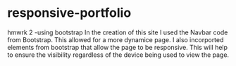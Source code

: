 # responsive-portfolio
hmwrk 2 -using bootstrap
In the creation of this site I used the Navbar code from Bootstrap.  This allowed for a more dynamice page.
I also incorported elements from bootstrap that allow the page to be responsive. This will help to ensure the visibility regardless of the device being used to view the page. 
